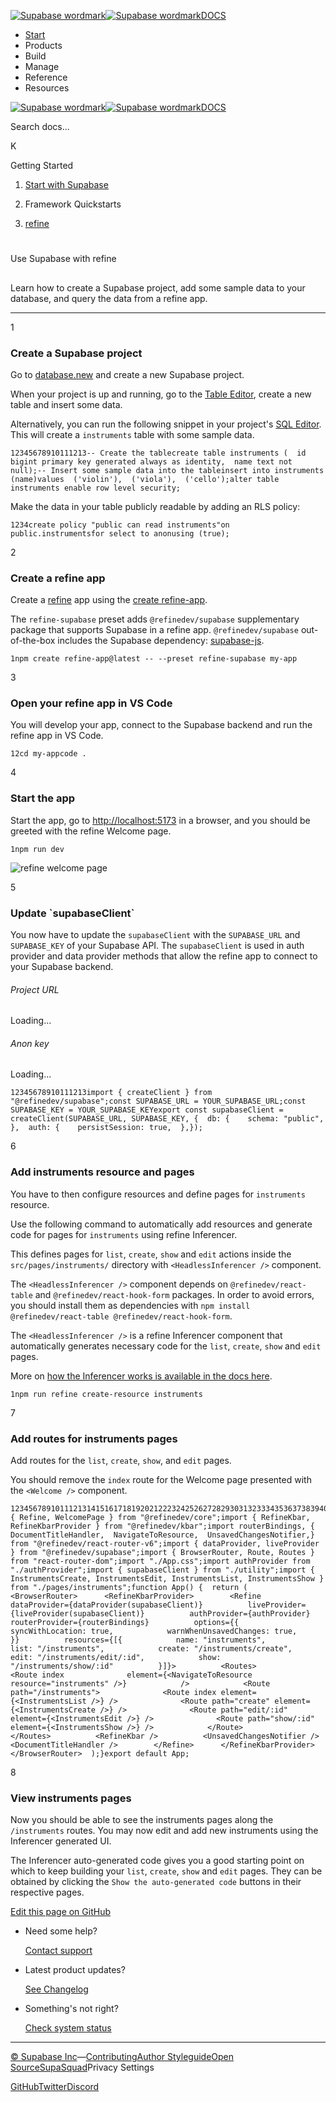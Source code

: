 [![Supabase wordmark](https://supabase.com/docs/_next/image?url=%2Fdocs%2Fsupabase-dark.svg&w=256&q=75&dpl=dpl_5BYG5BkQhU19GEfZfhcgAbeGcRQo)![Supabase wordmark](https://supabase.com/docs/_next/image?url=%2Fdocs%2Fsupabase-light.svg&w=256&q=75&dpl=dpl_5BYG5BkQhU19GEfZfhcgAbeGcRQo)DOCS](https://supabase.com/docs)

-   [Start](https://supabase.com/docs/guides/getting-started)
-   Products
-   Build
-   Manage
-   Reference
-   Resources

[![Supabase wordmark](https://supabase.com/docs/_next/image?url=%2Fdocs%2Fsupabase-dark.svg&w=256&q=75&dpl=dpl_5BYG5BkQhU19GEfZfhcgAbeGcRQo)![Supabase wordmark](https://supabase.com/docs/_next/image?url=%2Fdocs%2Fsupabase-light.svg&w=256&q=75&dpl=dpl_5BYG5BkQhU19GEfZfhcgAbeGcRQo)DOCS](https://supabase.com/docs)

Search docs...

K

Getting Started

1.  [Start with Supabase](https://supabase.com/docs/guides/getting-started)

3.  Framework Quickstarts

5.  [refine](https://supabase.com/docs/guides/getting-started/quickstarts/refine)

# 

Use Supabase with refine

## 

Learn how to create a Supabase project, add some sample data to your database, and query the data from a refine app.

* * *

1

### Create a Supabase project

Go to [database.new](https://database.new) and create a new Supabase project.

When your project is up and running, go to the [Table Editor](https://supabase.com/dashboard/project/_/editor), create a new table and insert some data.

Alternatively, you can run the following snippet in your project's [SQL Editor](https://supabase.com/dashboard/project/_/sql/new). This will create a `instruments` table with some sample data.

```
12345678910111213-- Create the tablecreate table instruments (  id bigint primary key generated always as identity,  name text not null);-- Insert some sample data into the tableinsert into instruments (name)values  ('violin'),  ('viola'),  ('cello');alter table instruments enable row level security;
```

Make the data in your table publicly readable by adding an RLS policy:

```
1234create policy "public can read instruments"on public.instrumentsfor select to anonusing (true);
```

2

### Create a refine app

Create a [refine](https://github.com/refinedev/refine) app using the [create refine-app](https://refine.dev/docs/getting-started/quickstart/).

The `refine-supabase` preset adds `@refinedev/supabase` supplementary package that supports Supabase in a refine app. `@refinedev/supabase` out-of-the-box includes the Supabase dependency: [supabase-js](https://github.com/supabase/supabase-js).

```
1npm create refine-app@latest -- --preset refine-supabase my-app
```

3

### Open your refine app in VS Code

You will develop your app, connect to the Supabase backend and run the refine app in VS Code.

```
12cd my-appcode .
```

4

### Start the app

Start the app, go to [http://localhost:5173](http://localhost:5173) in a browser, and you should be greeted with the refine Welcome page.

```
1npm run dev
```

![refine welcome page](https://supabase.com/docs/img/refine-qs-welcome-page.png)

5

### Update \`supabaseClient\`

You now have to update the `supabaseClient` with the `SUPABASE_URL` and `SUPABASE_KEY` of your Supabase API. The `supabaseClient` is used in auth provider and data provider methods that allow the refine app to connect to your Supabase backend.

###### Project URL

Loading...

###### Anon key

Loading...

```
12345678910111213import { createClient } from "@refinedev/supabase";const SUPABASE_URL = YOUR_SUPABASE_URL;const SUPABASE_KEY = YOUR_SUPABASE_KEYexport const supabaseClient = createClient(SUPABASE_URL, SUPABASE_KEY, {  db: {    schema: "public",  },  auth: {    persistSession: true,  },});
```

6

### Add instruments resource and pages

You have to then configure resources and define pages for `instruments` resource.

Use the following command to automatically add resources and generate code for pages for `instruments` using refine Inferencer.

This defines pages for `list`, `create`, `show` and `edit` actions inside the `src/pages/instruments/` directory with `<HeadlessInferencer />` component.

The `<HeadlessInferencer />` component depends on `@refinedev/react-table` and `@refinedev/react-hook-form` packages. In order to avoid errors, you should install them as dependencies with `npm install @refinedev/react-table @refinedev/react-hook-form`.

The `<HeadlessInferencer />` is a refine Inferencer component that automatically generates necessary code for the `list`, `create`, `show` and `edit` pages.

More on [how the Inferencer works is available in the docs here](https://refine.dev/docs/packages/documentation/inferencer/).

```
1npm run refine create-resource instruments
```

7

### Add routes for instruments pages

Add routes for the `list`, `create`, `show`, and `edit` pages.

You should remove the `index` route for the Welcome page presented with the `<Welcome />` component.

```
1234567891011121314151617181920212223242526272829303132333435363738394041424344454647484950515253545556import { Refine, WelcomePage } from "@refinedev/core";import { RefineKbar, RefineKbarProvider } from "@refinedev/kbar";import routerBindings, {  DocumentTitleHandler,  NavigateToResource,  UnsavedChangesNotifier,} from "@refinedev/react-router-v6";import { dataProvider, liveProvider } from "@refinedev/supabase";import { BrowserRouter, Route, Routes } from "react-router-dom";import "./App.css";import authProvider from "./authProvider";import { supabaseClient } from "./utility";import { InstrumentsCreate, InstrumentsEdit, InstrumentsList, InstrumentsShow } from "./pages/instruments";function App() {  return (    <BrowserRouter>      <RefineKbarProvider>        <Refine          dataProvider={dataProvider(supabaseClient)}          liveProvider={liveProvider(supabaseClient)}          authProvider={authProvider}          routerProvider={routerBindings}          options={{            syncWithLocation: true,            warnWhenUnsavedChanges: true,          }}          resources={[{            name: "instruments",            list: "/instruments",            create: "/instruments/create",            edit: "/instruments/edit/:id",            show: "/instruments/show/:id"          }]}>          <Routes>            <Route index              element={<NavigateToResource resource="instruments" />}            />            <Route path="/instruments">              <Route index element={<InstrumentsList />} />              <Route path="create" element={<InstrumentsCreate />} />              <Route path="edit/:id" element={<InstrumentsEdit />} />              <Route path="show/:id" element={<InstrumentsShow />} />            </Route>          </Routes>          <RefineKbar />          <UnsavedChangesNotifier />          <DocumentTitleHandler />        </Refine>      </RefineKbarProvider>    </BrowserRouter>  );}export default App;
```

8

### View instruments pages

Now you should be able to see the instruments pages along the `/instruments` routes. You may now edit and add new instruments using the Inferencer generated UI.

The Inferencer auto-generated code gives you a good starting point on which to keep building your `list`, `create`, `show` and `edit` pages. They can be obtained by clicking the `Show the auto-generated code` buttons in their respective pages.

[Edit this page on GitHub](https://github.com/supabase/supabase/blob/master/apps/docs/content/guides/getting-started/quickstarts/refine.mdx)

-   Need some help?
    
    [Contact support](https://supabase.com/support)
-   Latest product updates?
    
    [See Changelog](https://supabase.com/changelog)
-   Something's not right?
    
    [Check system status](https://status.supabase.com/)

* * *

[© Supabase Inc](https://supabase.com/)—[Contributing](https://github.com/supabase/supabase/blob/master/apps/docs/DEVELOPERS.md)[Author Styleguide](https://github.com/supabase/supabase/blob/master/apps/docs/CONTRIBUTING.md)[Open Source](https://supabase.com/open-source)[SupaSquad](https://supabase.com/supasquad)Privacy Settings

[GitHub](https://github.com/supabase/supabase)[Twitter](https://twitter.com/supabase)[Discord](https://discord.supabase.com/)